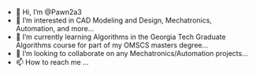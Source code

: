 - 👋 Hi, I’m @Pawn2a3
- 👀 I’m interested in CAD Modeling and Design, Mechatronics, Automation, and more...
- 🌱 I’m currently learning Algorithms in the Georgia Tech Graduate Algorithms course for part of my OMSCS masters degree...
- 💞️ I’m looking to collaborate on any Mechatronics/Automation projects...
- 📫 How to reach me ...

<!---
Pawn2a3/Pawn2a3 is a ✨ special ✨ repository because its `README.md` (this file) appears on your GitHub profile.
You can click the Preview link to take a look at your changes.
--->
